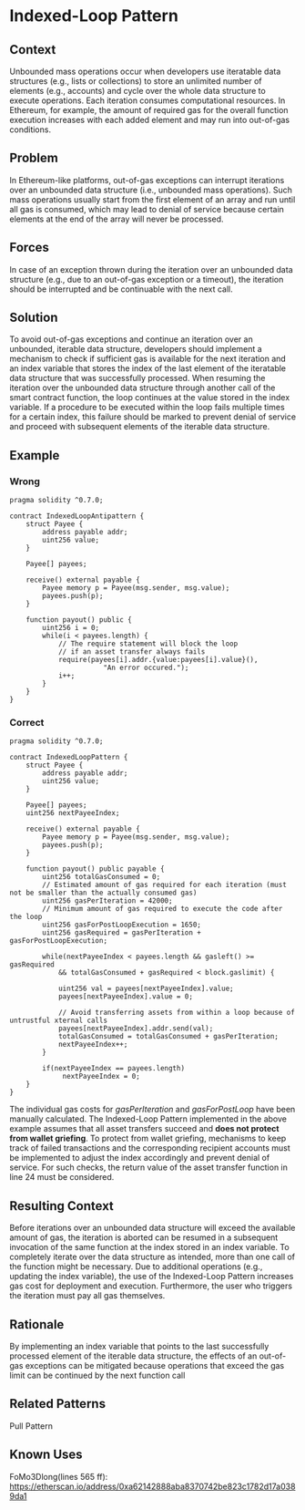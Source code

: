 # Indexed-Loop Pattern

## Context
Unbounded mass operations occur when developers use iteratable data structures (e.g., lists or collections) to store an unlimited number of elements (e.g., accounts) and cycle over the whole data structure to execute operations. Each iteration consumes computational resources. In Ethereum, for example, the amount of required gas for the overall function execution increases with each added element and may run into out-of-gas conditions.

## Problem
In Ethereum-like platforms, out-of-gas exceptions can interrupt iterations over an unbounded data structure (i.e., unbounded mass operations). Such mass operations usually start from the first element of an array and run until all gas is consumed, which may lead to denial of service because certain elements at the end of the array will never be processed.

## Forces
In case of an exception thrown during the iteration over an unbounded data structure (e.g., due to an out-of-gas exception or a timeout), the iteration should be interrupted and be continuable with the next call.

## Solution
To avoid out-of-gas exceptions and continue an iteration over an unbounded, iterable data structure, developers should implement a mechanism to check if sufficient gas is available for the next iteration and an index variable that stores the index of the last element of the iteratable data structure that was successfully processed. When resuming the iteration over the unbounded data structure through another call of the smart contract function, the loop continues at the value stored in the index variable. If a procedure to be executed within the loop fails multiple times for a certain index, this failure should be marked to prevent denial of service and proceed with subsequent elements of the iterable data structure.

## Example
### Wrong
```Solidity
pragma solidity ^0.7.0;

contract IndexedLoopAntipattern {
    struct Payee {
        address payable addr;
        uint256 value;
    }
    
    Payee[] payees;

    receive() external payable {
        Payee memory p = Payee(msg.sender, msg.value);
        payees.push(p);
    }
    
    function payout() public {
        uint256 i = 0;
        while(i < payees.length) {
            // The require statement will block the loop
            // if an asset transfer always fails
            require(payees[i].addr.{value:payees[i].value}(),
                       "An error occured.");
            i++;
        }
    }
}

```
### Correct
```Solidity
pragma solidity ^0.7.0;

contract IndexedLoopPattern {
    struct Payee {
        address payable addr;
        uint256 value;
    }

    Payee[] payees;
    uint256 nextPayeeIndex;

    receive() external payable {
        Payee memory p = Payee(msg.sender, msg.value);
        payees.push(p);
    }

    function payout() public payable {
        uint256 totalGasConsumed = 0;
        // Estimated amount of gas required for each iteration (must not be smaller than the actually consumed gas)
        uint256 gasPerIteration = 42000;
        // Minimum amount of gas required to execute the code after the loop
        uint256 gasForPostLoopExecution = 1650;
        uint256 gasRequired = gasPerIteration + gasForPostLoopExecution;

        while(nextPayeeIndex < payees.length && gasleft() >= gasRequired
            && totalGasConsumed + gasRequired < block.gaslimit) {

            uint256 val = payees[nextPayeeIndex].value;
            payees[nextPayeeIndex].value = 0;
            
            // Avoid transferring assets from within a loop because of untrustful xternal calls
            payees[nextPayeeIndex].addr.send(val);
            totalGasConsumed = totalGasConsumed + gasPerIteration;
            nextPayeeIndex++;
        }
        
        if(nextPayeeIndex == payees.length)
             nextPayeeIndex = 0;
    }
}

```
The individual gas costs for _gasPerIteration_ and _gasForPostLoop_ have been manually calculated. The Indexed-Loop Pattern implemented in the above example assumes that all asset transfers succeed and **does not protect from wallet griefing**. To protect from wallet griefing, mechanisms to keep track of failed transactions and the corresponding recipient accounts must be implemented to adjust the index accordingly and prevent denial of service. For such checks, the return value of the asset transfer function in line 24 must be considered.

## Resulting Context
Before iterations over an unbounded data structure will exceed the available amount of gas, the iteration is aborted can be resumed in a subsequent invocation of the same function at the index stored in an index variable. To completely iterate over the data structure as intended, more than one call of the function might be necessary. Due to additional operations (e.g., updating the index variable), the use of the Indexed-Loop Pattern increases gas cost for deployment and execution. Furthermore, the user who triggers the iteration must pay all gas themselves.

## Rationale
By implementing an index variable that points to the last successfully processed element of the iterable data structure, the effects of an out-of-gas exceptions can be mitigated because operations that exceed the gas limit can be continued by the next function call

## Related Patterns
Pull Pattern

## Known Uses
FoMo3Dlong(lines 565 ff): https://etherscan.io/address/0xa62142888aba8370742be823c1782d17a0389da1
